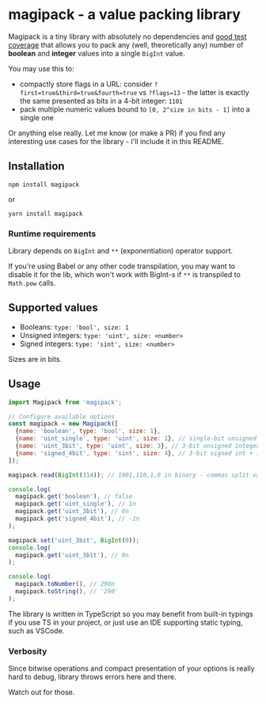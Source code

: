 # magipack - a value packing library

Magipack is a tiny library with absolutely no dependencies and [good test coverage](./src/index.test.ts) that allows you to pack any (well, theoretically any) number of **boolean** and **integer** values into a single `BigInt` value.

You may use this to:
- compactly store flags in a URL: consider `?first=true&third=true&fourth=true` vs `?flags=13` - the latter is exactly the same presented as bits in a 4-bit integer: `1101`
- pack multiple numeric values bound to `[0, 2^size in bits - 1]` into a single one

Or anything else really. Let me know (or make a PR) if you find any interesting use cases for the library - I'll include it in this README.

## Installation
`npm install magipack`

or

`yarn install magipack`

### Runtime requirements
Library depends on `BigInt` and `**` (exponentiation) operator support.

If you're using Babel or any other code transpilation, you may want to disable it for the lib, which won't work with BigInt-s if `**` is transpiled to `Math.pow` calls.

## Supported values

- Booleans: `type: 'bool', size: 1`
- Unsigned integers: `type: 'uint', size: <number>`
- Signed integers: `type: 'sint', size: <number>`

Sizes are in bits.

## Usage
```javascript
import Magipack from 'magipack';

// Configure available options
const magipack = new Magipack([
  {name: 'boolean', type: 'bool', size: 1},
  {name: 'uint_single', type: 'uint', size: 1}, // single-bit unsigned int
  {name: 'uint_3bit', type: 'uint', size: 3}, // 3-bit unsigned integer in range of [0, 7]
  {name: 'signed_4bit', type: 'sint', size: 4}, // 3-bit signed int + 1 bit per sign
]);

magipack.read(BigInt(314)); // 1001,110,1,0 in binary - commas split values

console.log(
  magipack.get('boolean'), // false
  magipack.get('uint_single'), // 1n
  magipack.get('uint_3bit'), // 6n
  magipack.get('signed_4bit'), // -1n
);

magipack.set('uint_3bit', BigInt(0));
console.log(
  magipack.get('uint_3bit'), // 0n
);

console.log(
  magipack.toNumber(), // 290n
  magipack.toString(), // '290'
);
```

The library is written in TypeScript so you may benefit from built-in typings if you use TS in your project, or just use an IDE supporting static typing, such as VSCode.

### Verbosity
Since bitwise operations and compact presentation of your options is really hard to debug, library throws errors here and there.

Watch out for those.
